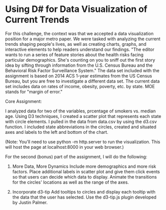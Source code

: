 # Using D# for Data Visualization of Current Trends

For this challenge, the context was that we accepted a data visualization position for a major metro paper. We were tasked with analyzing the current trends shaping people's lives, as well as creating charts, graphs, and interactive elements to help readers understand our findings.
"The editor wants to run a series of feature stories about the health risks facing particular demographics. She's counting on you to sniff out the first story idea by sifting through information from the U.S. Census Bureau and the Behavioral Risk Factor Surveillance System."
The data set included with the assignment is based on 2014 ACS 1-year estimates from the US Census Bureau, but you are free to investigate a different data set. The current data set includes data on rates of income, obesity, poverty, etc. by state. MOE stands for "margin of error."

Core Assignment:  

I analyzed data for two of the variables, prcentage of smokers vs. median age.
Using D3 techniques, I created a scatter plot that represents each state with circle elements. I pulled in the data from data.csv by using the d3.csv function. 
I included state abbreviations in the circles, created and situated axes and labels to the left and bottom of the chart.

(Note: You'll need to use python -m http.server to run the visualization. This will host the page at localhost:8000 in your web browser.)

For the second (bonus) part of the assignment, I will do the following:


1. More Data, More Dynamics
Include more demographics and more risk factors. Place additional labels in scatter plot and give them click events so that users can decide which data to display. Animate the transitions for the circles' locations as well as the range of the axes. 

2. Incorporate d3-tip
Add tooltips to circles and display each tooltip with the data that the user has selected. Use the d3-tip.js plugin developed by Justin Palmer.
